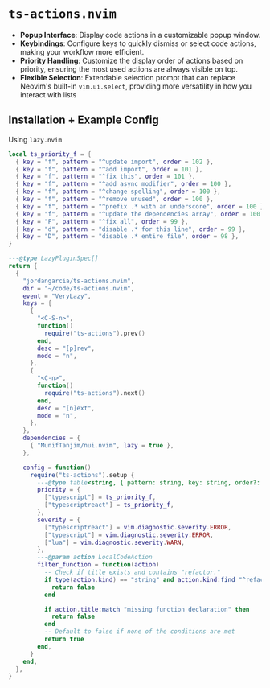 # `ts-actions.nvim`


- **Popup Interface**: Display code actions in a customizable popup window.
- **Keybindings**: Configure keys to quickly dismiss or select code actions,
  making your workflow more efficient.
- **Priority Handling**: Customize the display order of actions based on
  priority, ensuring the most used actions are always visible on top.
- **Flexible Selection**: Extendable selection prompt that can replace Neovim's
  built-in `vim.ui.select`, providing more versatility in how you interact with lists

## Installation + Example Config

Using `lazy.nvim`

```lua
local ts_priority_f = {
  { key = "f", pattern = "^update import", order = 102 },
  { key = "f", pattern = "^add import", order = 101 },
  { key = "f", pattern = "^fix this", order = 101 },
  { key = "f", pattern = "^add async modifier", order = 100 },
  { key = "f", pattern = "^change spelling", order = 100 },
  { key = "f", pattern = "^remove unused", order = 100 },
  { key = "f", pattern = "^prefix .* with an underscore", order = 100 },
  { key = "f", pattern = "^update the dependencies array", order = 100 },
  { key = "F", pattern = "^fix all", order = 99 },
  { key = "d", pattern = "disable .* for this line", order = 99 },
  { key = "D", pattern = "disable .* entire file", order = 98 },
}

---@type LazyPluginSpec[]
return {
  {
    "jordangarcia/ts-actions.nvim",
    dir = "~/code/ts-actions.nvim",
    event = "VeryLazy",
    keys = {
      {
        "<C-S-n>",
        function()
          require("ts-actions").prev()
        end,
        desc = "[p]rev",
        mode = "n",
      },
      {
        "<C-n>",
        function()
          require("ts-actions").next()
        end,
        desc = "[n]ext",
        mode = "n",
      },
    },
    dependencies = {
      { "MunifTanjim/nui.nvim", lazy = true },
    },

    config = function()
      require("ts-actions").setup {
        ---@type table<string, { pattern: string, key: string, order?: integer }[]>
        priority = {
          ["typescript"] = ts_priority_f,
          ["typescriptreact"] = ts_priority_f,
        },
        severity = {
          ["typescriptreact"] = vim.diagnostic.severity.ERROR,
          ["typescript"] = vim.diagnostic.severity.ERROR,
          ["lua"] = vim.diagnostic.severity.WARN,
        },
        ---@param action LocalCodeAction
        filter_function = function(action)
          -- Check if title exists and contains "refactor."
          if type(action.kind) == "string" and action.kind:find "^refactor%." then
            return false
          end

          if action.title:match "missing function declaration" then
            return false
          end
          -- Default to false if none of the conditions are met
          return true
        end,
      }
    end,
  },
}
```
